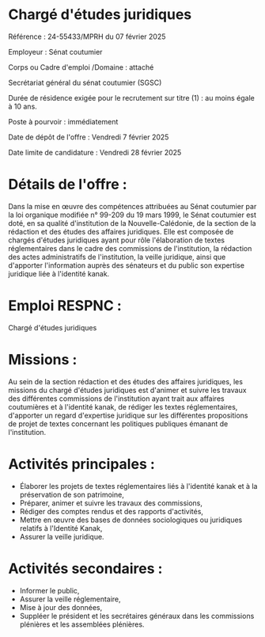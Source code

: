 # Chargé d'études juridiques

Référence : 24-55433/MPRH du 07 février 2025

Employeur : Sénat coutumier

Corps ou Cadre d'emploi /Domaine : attaché

Secrétariat général du sénat coutumier (SGSC)

Durée de résidence exigée pour le recrutement sur titre (1) : au moins égale à 10 ans.

Poste à pourvoir : immédiatement

Date de dépôt de l'offre : Vendredi 7 février 2025

Date limite de candidature : Vendredi 28 février 2025

# Détails de l'offre :

Dans la mise en œuvre des compétences attribuées au Sénat coutumier par la loi organique modifiée n° 99-209 du 19 mars 1999, le Sénat coutumier est doté, en sa qualité d'institution de la Nouvelle-Calédonie, de la section de la rédaction et des études des affaires juridiques. Elle est composée de chargés d'études juridiques ayant pour rôle l'élaboration de textes réglementaires dans le cadre des commissions de l'institution, la rédaction des actes administratifs de l'institution, la veille juridique, ainsi que d'apporter l'information auprès des sénateurs et du public son expertise juridique liée à l'identité kanak.

# Emploi RESPNC :

Chargé d'études juridiques

# Missions :

Au sein de la section rédaction et des études des affaires juridiques, les missions du chargé d'études juridiques est d'animer et suivre les travaux des différentes commissions de l'institution ayant trait aux affaires coutumières et à l'identité kanak, de rédiger les textes réglementaires, d'apporter un regard d'expertise juridique sur les différentes propositions de projet de textes concernant les politiques publiques émanant de l'institution.

# Activités principales :

- Élaborer les projets de textes réglementaires liés à l'identité kanak et à la préservation de son patrimoine,
- Préparer, animer et suivre les travaux des commissions,
- Rédiger des comptes rendus et des rapports d'activités,
- Mettre en œuvre des bases de données sociologiques ou juridiques relatifs à l'Identité Kanak,
- Assurer la veille juridique.

# Activités secondaires :

- Informer le public,
- Assurer la veille réglementaire,
- Mise à jour des données,
- Suppléer le président et les secrétaires généraux dans les commissions plénières et les assemblées plénières.